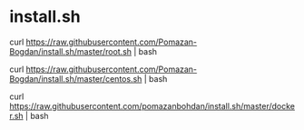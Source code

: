# install.sh


curl https://raw.githubusercontent.com/Pomazan-Bogdan/install.sh/master/root.sh | bash

curl https://raw.githubusercontent.com/Pomazan-Bogdan/install.sh/master/centos.sh | bash

curl https://raw.githubusercontent.com/pomazanbohdan/install.sh/master/docker.sh | bash
